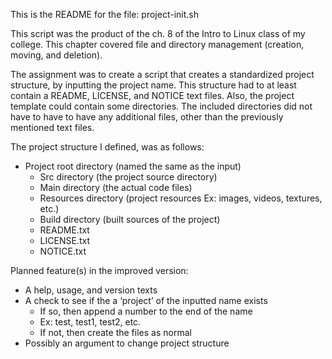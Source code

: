 This is the README for the file: project-init.sh

This script was the product of the ch. 8 of the Intro to Linux class of my college. This chapter covered
file and directory management (creation, moving, and deletion). 

The assignment was to create a script that creates a standardized project structure, by inputting the project name. This structure had to at least contain a README, LICENSE, and NOTICE text files. Also, the project template could contain some directories. The included directories did not have to have to have any additional files, other than the previously mentioned text files. 

The project structure I defined, was as follows:
  -	Project root directory (named the same as the input)
    -	Src directory (the project source directory)
      -	Main directory (the actual code files)
      -	Resources directory (project resources Ex: images, videos, textures, etc.)
    -	Build directory (built sources of the project)
    -	README.txt
    -	LICENSE.txt
    -	NOTICE.txt

Planned feature(s) in the improved version:
  -	A help, usage, and version texts
  -	A check to see if the a ‘project’ of the inputted name exists 
    -	If so, then append a number to the end of the name
      -	Ex: test, test1, test2, etc.
    -	If not, then create the files as normal
  -	Possibly an argument to change project structure
